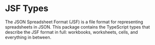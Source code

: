 # JSF Types

The JSON Spreadsheet Format (JSF) is a file format for representing spreadsheets in JSON. This package contains the TypeScript types that describe the JSF format in full: workbooks, worksheets, cells, and everything in between.
